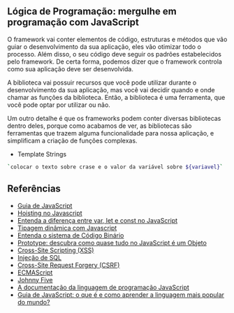 ## Lógica de Programação: mergulhe em programação com JavaScript

O framework vai conter elementos de código, estruturas e métodos que vão guiar o desenvolvimento da sua aplicação, eles vão otimizar todo o processo. Além disso, o seu código deve seguir os padrões estabelecidos pelo framework. De certa forma, podemos dizer que o framework controla como sua aplicação deve ser desenvolvida.

A biblioteca vai possuir recursos que você pode utilizar durante o desenvolvimento da sua aplicação, mas você vai decidir quando e onde chamar as funções da biblioteca. Então, a biblioteca é uma ferramenta, que você pode optar por utilizar ou não.

Um outro detalhe é que os frameworks podem conter diversas bibliotecas dentro deles, porque como acabamos de ver, as bibliotecas são ferramentas que trazem alguma funcionalidade para nossa aplicação, e simplificam a criação de funções complexas.

- Template Strings

```bash
`colocar o texto sobre crase e o valor da variável sobre ${variavel}`
```

## Referências
- [Guia de JavaScript](https://www.alura.com.br/artigos/javascript?_gl=1*1s39vtu*_ga*MjA2MTQxMDE1MS4xNjg1MDQyNjc1*_ga_1EPWSW3PCS*MTcwNTUzMjA5MC4yMS4xLjE3MDU1MzQ4NDcuMC4wLjA.*_fplc*NlRpaVh6ZDg3bnBXQ1pRejJCOVE0YjBaMVlsOGxScDM2bmJtMGIzZkdYNTNieEVkcm9tUmU3dkMyaExEUGJmeWpTakpvelExZVZCN1JPZ1EzUUglMkJZWSUyQnliTzYzYW9nN3N3MWdvRVQxUllHTnZ3NVJWbTRQMzVaYnRFUWI1USUzRCUzRA..)
- [Hoisting no Javascript](https://www.alura.com.br/artigos/hoisting-no-javascript)
- [Entenda a diferença entre var, let e const no JavaScript](https://www.alura.com.br/artigos/entenda-diferenca-entre-var-let-e-const-no-javascript)
- [Tipagem dinâmica com Javascript](https://www.alura.com.br/artigos/tipagem-dinamica-com-javascript)
- [Entenda o sistema de Código Binário](https://www.alura.com.br/artigos/sistema-codigo-binario?_gl=1*gccj5r*_ga*MjA2MTQxMDE1MS4xNjg1MDQyNjc1*_ga_1EPWSW3PCS*MTcwNTUzODA5NC4yMi4xLjE3MDU1MzgyMzguMC4wLjA.*_fplc*NlRpaVh6ZDg3bnBXQ1pRejJCOVE0YjBaMVlsOGxScDM2bmJtMGIzZkdYNTNieEVkcm9tUmU3dkMyaExEUGJmeWpTakpvelExZVZCN1JPZ1EzUUglMkJZWSUyQnliTzYzYW9nN3N3MWdvRVQxUllHTnZ3NVJWbTRQMzVaYnRFUWI1USUzRCUzRA..)
- [Prototype: descubra como quase tudo no JavaScript é um Objeto](https://www.alura.com.br/artigos/prototype-quase-tudo-no-javascript-e-um-objeto)
- [Cross-Site Scripting (XSS)](https://owasp.org/www-community/attacks/xss/)
- [Injeção de SQL](https://www.bing.com/search?q=%3B+Injeção+de+SQL&cvid=2710fe16f2ea40529e78c6e9c273ef1b&gs_lcrp=EgZjaHJvbWUyBggAEEUYOTIGCAEQABhAMgYIAhAAGEAyBggDEAAYQDIGCAQQABhAMgYIBRAAGEAyBggGEAAYQDIGCAcQABhAMgYICBAAGEDSAQgxMjY0ajBqMagCALACAA&FORM=ANAB01&PC=DCTS)
- [Cross-Site Request Forgery (CSRF)](https://www.treinaweb.com.br/blog/cross-site-request-forgery-csrf-e-abordagens-para-mitiga-lo/)
- [ECMAScript](https://ecma-international.org/publications-and-standards/standards/ecma-262/)
- [Johnny Five](http://johnny-five.io/)
- [A documentação da linguagem de programação JavaScript](https://developer.mozilla.org/pt-BR/docs/Learn/JavaScript/First_steps/What_is_JavaScript)
- [Guia de JavaScript: o que é e como aprender a linguagem mais popular do mundo?](https://www.alura.com.br/artigos/javascript?_gl=1*rnhasz*_ga*MjA2MTQxMDE1MS4xNjg1MDQyNjc1*_ga_1EPWSW3PCS*MTcwNTUzMjA5MC4yMS4xLjE3MDU1MzQ4NDcuMC4wLjA.*_fplc*NlRpaVh6ZDg3bnBXQ1pRejJCOVE0YjBaMVlsOGxScDM2bmJtMGIzZkdYNTNieEVkcm9tUmU3dkMyaExEUGJmeWpTakpvelExZVZCN1JPZ1EzUUglMkJZWSUyQnliTzYzYW9nN3N3MWdvRVQxUllHTnZ3NVJWbTRQMzVaYnRFUWI1USUzRCUzRA..)



